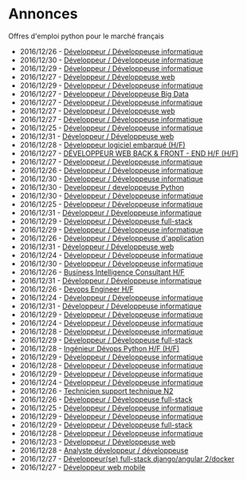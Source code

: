 # Annonces

Offres d'emploi python pour le marché français

* 2016/12/26 - [Développeur / Développeuse informatique](http://www.pyjobs.fr/jobs/details/4420/developpeur-developpeuse-informatique "Développeur / Développeuse informatique")
* 2016/12/30 - [Développeur / Développeuse informatique](http://www.pyjobs.fr/jobs/details/4457/developpeur-developpeuse-informatique "Développeur / Développeuse informatique")
* 2016/12/29 - [Développeur / Développeuse informatique](http://www.pyjobs.fr/jobs/details/4449/developpeur-developpeuse-informatique "Développeur / Développeuse informatique")
* 2016/12/27 - [Développeur / Développeuse web](http://www.pyjobs.fr/jobs/details/4434/developpeur-developpeuse-web "Développeur / Développeuse web")
* 2016/12/29 - [Développeur / Développeuse informatique](http://www.pyjobs.fr/jobs/details/4448/developpeur-developpeuse-informatique "Développeur / Développeuse informatique")
* 2016/12/27 - [Développeur / Développeuse Big Data](http://www.pyjobs.fr/jobs/details/4426/developpeur-developpeuse-big-data "Développeur / Développeuse Big Data")
* 2016/12/27 - [Développeur / Développeuse informatique](http://www.pyjobs.fr/jobs/details/4428/developpeur-developpeuse-informatique "Développeur / Développeuse informatique")
* 2016/12/27 - [Développeur / Développeuse web](http://www.pyjobs.fr/jobs/details/4435/developpeur-developpeuse-web "Développeur / Développeuse web")
* 2016/12/27 - [Développeur / Développeuse informatique](http://www.pyjobs.fr/jobs/details/4427/developpeur-developpeuse-informatique "Développeur / Développeuse informatique")
* 2016/12/25 - [Développeur / Développeuse informatique](http://www.pyjobs.fr/jobs/details/4416/developpeur-developpeuse-informatique "Développeur / Développeuse informatique")
* 2016/12/31 - [Développeur / Développeuse web](http://www.pyjobs.fr/jobs/details/4462/developpeur-developpeuse-web "Développeur / Développeuse web")
* 2016/12/28 - [Développeur logiciel embarqué (H/F)](http://www.pyjobs.fr/jobs/details/4441/developpeur-logiciel-embarque-h-f "Développeur logiciel embarqué (H/F)")
* 2016/12/27 - [DÉVELOPPEUR WEB BACK & FRONT - END H/F (H/F)](http://www.pyjobs.fr/jobs/details/4433/developpeur-web-back-front-end-h-f-h-f "DÉVELOPPEUR WEB BACK & FRONT - END H/F (H/F)")
* 2016/12/27 - [Développeur / Développeuse informatique](http://www.pyjobs.fr/jobs/details/4425/developpeur-developpeuse-informatique "Développeur / Développeuse informatique")
* 2016/12/26 - [Développeur / Développeuse informatique](http://www.pyjobs.fr/jobs/details/4419/developpeur-developpeuse-informatique "Développeur / Développeuse informatique")
* 2016/12/30 - [Développeur / Développeuse informatique](http://www.pyjobs.fr/jobs/details/4454/developpeur-developpeuse-informatique "Développeur / Développeuse informatique")
* 2016/12/30 - [Developpeur / developpeuse Python](http://www.pyjobs.fr/jobs/details/4453/developpeur-developpeuse-python "Developpeur / developpeuse Python")
* 2016/12/30 - [Développeur / Développeuse informatique](http://www.pyjobs.fr/jobs/details/4455/developpeur-developpeuse-informatique "Développeur / Développeuse informatique")
* 2016/12/25 - [Développeur / Développeuse informatique](http://www.pyjobs.fr/jobs/details/4415/developpeur-developpeuse-informatique "Développeur / Développeuse informatique")
* 2016/12/31 - [Développeur / Développeuse informatique](http://www.pyjobs.fr/jobs/details/4461/developpeur-developpeuse-informatique "Développeur / Développeuse informatique")
* 2016/12/29 - [Développeur / Développeuse full-stack](http://www.pyjobs.fr/jobs/details/4446/developpeur-developpeuse-full-stack "Développeur / Développeuse full-stack")
* 2016/12/29 - [Développeur / Développeuse informatique](http://www.pyjobs.fr/jobs/details/4447/developpeur-developpeuse-informatique "Développeur / Développeuse informatique")
* 2016/12/26 - [Développeur / Développeuse d'application](http://www.pyjobs.fr/jobs/details/4418/developpeur-developpeuse-dapplication "Développeur / Développeuse d'application")
* 2016/12/31 - [Développeur / Développeuse web](http://www.pyjobs.fr/jobs/details/4460/developpeur-developpeuse-web "Développeur / Développeuse web")
* 2016/12/24 - [Développeur / Développeuse informatique](http://www.pyjobs.fr/jobs/details/4410/developpeur-developpeuse-informatique "Développeur / Développeuse informatique")
* 2016/12/30 - [Développeur / Développeuse informatique](http://www.pyjobs.fr/jobs/details/4452/developpeur-developpeuse-informatique "Développeur / Développeuse informatique")
* 2016/12/26 - [Business Intelligence Consultant H/F](http://www.pyjobs.fr/jobs/details/4424/business-intelligence-consultant-h-f "Business Intelligence Consultant H/F")
* 2016/12/31 - [Développeur / Développeuse informatique](http://www.pyjobs.fr/jobs/details/4459/developpeur-developpeuse-informatique "Développeur / Développeuse informatique")
* 2016/12/26 - [Devops Engineer H/F](http://www.pyjobs.fr/jobs/details/4423/devops-engineer-h-f "Devops Engineer H/F")
* 2016/12/24 - [Développeur / Développeuse informatique](http://www.pyjobs.fr/jobs/details/4409/developpeur-developpeuse-informatique "Développeur / Développeuse informatique")
* 2016/12/31 - [Développeur / Développeuse informatique](http://www.pyjobs.fr/jobs/details/4458/developpeur-developpeuse-informatique "Développeur / Développeuse informatique")
* 2016/12/29 - [Développeur / Développeuse informatique](http://www.pyjobs.fr/jobs/details/4445/developpeur-developpeuse-informatique "Développeur / Développeuse informatique")
* 2016/12/24 - [Développeur / Développeuse informatique](http://www.pyjobs.fr/jobs/details/4414/developpeur-developpeuse-informatique "Développeur / Développeuse informatique")
* 2016/12/28 - [Développeur / Développeuse informatique](http://www.pyjobs.fr/jobs/details/4439/developpeur-developpeuse-informatique "Développeur / Développeuse informatique")
* 2016/12/29 - [Développeur / Développeuse full-stack](http://www.pyjobs.fr/jobs/details/4444/developpeur-developpeuse-full-stack "Développeur / Développeuse full-stack")
* 2016/12/28 - [Ingénieur Dévops Python H/F (H/F)](http://www.pyjobs.fr/jobs/details/4438/ingenieur-devops-python-h-f-h-f "Ingénieur Dévops Python H/F (H/F)")
* 2016/12/29 - [Développeur / Développeuse informatique](http://www.pyjobs.fr/jobs/details/4443/developpeur-developpeuse-informatique "Développeur / Développeuse informatique")
* 2016/12/28 - [Développeur / Développeuse informatique](http://www.pyjobs.fr/jobs/details/4440/developpeur-developpeuse-informatique "Développeur / Développeuse informatique")
* 2016/12/29 - [Développeur / Développeuse informatique](http://www.pyjobs.fr/jobs/details/4442/developpeur-developpeuse-informatique "Développeur / Développeuse informatique")
* 2016/12/24 - [Développeur / Développeuse informatique](http://www.pyjobs.fr/jobs/details/4413/developpeur-developpeuse-informatique "Développeur / Développeuse informatique")
* 2016/12/26 - [Technicien support technique N2](http://www.pyjobs.fr/jobs/details/4421/technicien-support-technique-n2 "Technicien support technique N2")
* 2016/12/26 - [Développeur / Développeuse full-stack](http://www.pyjobs.fr/jobs/details/4422/developpeur-developpeuse-full-stack "Développeur / Développeuse full-stack")
* 2016/12/25 - [Développeur / Développeuse informatique](http://www.pyjobs.fr/jobs/details/4417/developpeur-developpeuse-informatique "Développeur / Développeuse informatique")
* 2016/12/29 - [Développeur / Développeuse informatique](http://www.pyjobs.fr/jobs/details/4450/developpeur-developpeuse-informatique "Développeur / Développeuse informatique")
* 2016/12/29 - [Développeur / Développeuse full-stack](http://www.pyjobs.fr/jobs/details/4451/developpeur-developpeuse-full-stack "Développeur / Développeuse full-stack")
* 2016/12/28 - [Développeur / Développeuse informatique](http://www.pyjobs.fr/jobs/details/4436/developpeur-developpeuse-informatique "Développeur / Développeuse informatique")
* 2016/12/23 - [Développeur / Développeuse web](http://www.pyjobs.fr/jobs/details/4403/developpeur-developpeuse-web "Développeur / Développeuse web")
* 2016/12/28 - [Analyste développeur / développeuse](http://www.pyjobs.fr/jobs/details/4437/analyste-developpeur-developpeuse "Analyste développeur / développeuse")
* 2016/12/27 - [Développeur(se) full-stack django/angular 2/docker](http://www.pyjobs.fr/jobs/details/4431/developpeur-se-full-stack-django-angular-2-docker "Développeur(se) full-stack django/angular 2/docker")
* 2016/12/27 - [Développeur web mobile](http://www.pyjobs.fr/jobs/details/4430/developpeur-web-mobile "Développeur web mobile")

